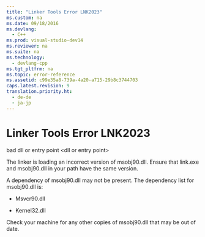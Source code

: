 ```yaml
---
title: "Linker Tools Error LNK2023"
ms.custom: na
ms.date: 09/18/2016
ms.devlang: 
  - C++
ms.prod: visual-studio-dev14
ms.reviewer: na
ms.suite: na
ms.technology: 
  - devlang-cpp
ms.tgt_pltfrm: na
ms.topic: error-reference
ms.assetid: c99e35a8-739a-4a20-a715-29b8c3744703
caps.latest.revision: 9
translation.priority.ht: 
  - de-de
  - ja-jp
---
```

# Linker Tools Error LNK2023
bad dll or entry point <dll or entry point\>  
  
 The linker is loading an incorrect version of msobj90.dll. Ensure that link.exe and msobj90.dll in your path have the same version.  
  
 A dependency of msobj90.dll may not be present. The dependency list for msobj90.dll is:  
  
-   Msvcr90.dll  
  
-   Kernel32.dll  
  
 Check your machine for any other copies of msobj90.dll that may be out of date.
